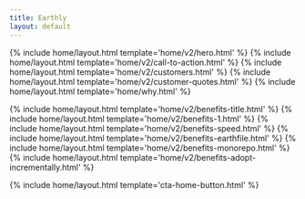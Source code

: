 ```yaml
---
title: Earthly
layout: default
---
```


{% include home/layout.html template='home/v2/hero.html' %}
{% include home/layout.html template='home/v2/call-to-action.html' %}
{% include home/layout.html template='home/v2/customers.html' %}
{% include home/layout.html template='home/v2/customer-quotes.html' %}
{% include home/layout.html template='home/why.html' %}

{% include home/layout.html template='home/v2/benefits-title.html' %}
{% include home/layout.html template='home/v2/benefits-1.html' %}
{% include home/layout.html template='home/v2/benefits-speed.html' %}
{% include home/layout.html template='home/v2/benefits-earthfile.html' %}
{% include home/layout.html template='home/v2/benefits-monorepo.html' %}
{% include home/layout.html template='home/v2/benefits-adopt-incrementally.html' %}

{% include home/layout.html template='cta-home-button.html' %}
